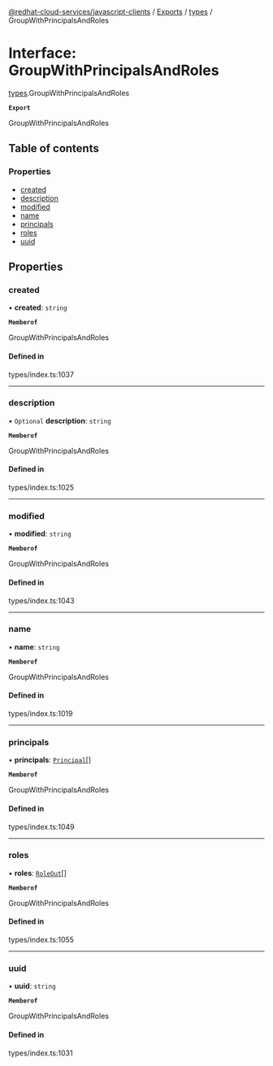 [@redhat-cloud-services/javascript-clients](../README.md) / [Exports](../modules.md) / [types](../modules/types.md) / GroupWithPrincipalsAndRoles

# Interface: GroupWithPrincipalsAndRoles

[types](../modules/types.md).GroupWithPrincipalsAndRoles

**`Export`**

GroupWithPrincipalsAndRoles

## Table of contents

### Properties

- [created](types.GroupWithPrincipalsAndRoles.md#created)
- [description](types.GroupWithPrincipalsAndRoles.md#description)
- [modified](types.GroupWithPrincipalsAndRoles.md#modified)
- [name](types.GroupWithPrincipalsAndRoles.md#name)
- [principals](types.GroupWithPrincipalsAndRoles.md#principals)
- [roles](types.GroupWithPrincipalsAndRoles.md#roles)
- [uuid](types.GroupWithPrincipalsAndRoles.md#uuid)

## Properties

### created

• **created**: `string`

**`Memberof`**

GroupWithPrincipalsAndRoles

#### Defined in

types/index.ts:1037

___

### description

• `Optional` **description**: `string`

**`Memberof`**

GroupWithPrincipalsAndRoles

#### Defined in

types/index.ts:1025

___

### modified

• **modified**: `string`

**`Memberof`**

GroupWithPrincipalsAndRoles

#### Defined in

types/index.ts:1043

___

### name

• **name**: `string`

**`Memberof`**

GroupWithPrincipalsAndRoles

#### Defined in

types/index.ts:1019

___

### principals

• **principals**: [`Principal`](types.Principal.md)[]

**`Memberof`**

GroupWithPrincipalsAndRoles

#### Defined in

types/index.ts:1049

___

### roles

• **roles**: [`RoleOut`](types.RoleOut.md)[]

**`Memberof`**

GroupWithPrincipalsAndRoles

#### Defined in

types/index.ts:1055

___

### uuid

• **uuid**: `string`

**`Memberof`**

GroupWithPrincipalsAndRoles

#### Defined in

types/index.ts:1031
